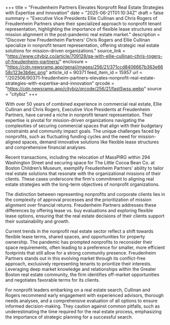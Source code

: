 +++
title = "Freudenheim Partners Elevates Nonprofit Real Estate Strategies with Expertise and Innovation"
date = "2025-06-21T01:10:34Z"
draft = false
summary = "Executive Vice Presidents Ellie Cullinan and Chris Rogers of Freudenheim Partners share their specialized approach to nonprofit tenant representation, highlighting the importance of flexible lease structures and mission alignment in the post-pandemic real estate market."
description = "Discover how Freudenheim Partners' Chris Rogers and Ellie Cullinan specialize in nonprofit tenant representation, offering strategic real estate solutions for mission-driven organizations."
source_link = "https://www.citybiz.co/article/709128/qa-with-ellie-cullinan-chris-rogers-of-freudenheim-partners/"
enclosure = "https://cdn.newsramp.app/genai/images/256/21/371ccd8406667b363e6658c123e3b6ec.png"
article_id = 90371
feed_item_id = 15957
url = "/202506/90371-freudenheim-partners-elevates-nonprofit-real-estate-strategies-with-expertise-and-innovation"
qrcode = "https://cdn.newsramp.app/citybiz/qrcode/256/21/fastSwss.webp"
source = "citybiz"
+++

<p>With over 50 years of combined experience in commercial real estate, Ellie Cullinan and Chris Rogers, Executive Vice Presidents at Freudenheim Partners, have carved a niche in nonprofit tenant representation. Their expertise is pivotal for mission-driven organizations navigating the complexities of securing commercial spaces that align with their budgetary constraints and community impact goals. The unique challenges faced by nonprofits, such as fluctuating funding cycles and the need for mission-aligned spaces, demand innovative solutions like flexible lease structures and comprehensive financial analyses.</p><p>Recent transactions, including the relocation of MassPIRG within 294 Washington Street and securing space for The Little Cocoa Bean Co. at Boston Children’s Museum, exemplify Freudenheim Partners' ability to tailor real estate solutions that resonate with the organizational missions of their clients. These cases underscore the firm's commitment to aligning real estate strategies with the long-term objectives of nonprofit organizations.</p><p>The distinction between representing nonprofits and corporate clients lies in the complexity of approval processes and the prioritization of mission alignment over financial returns. Freudenheim Partners addresses these differences by offering lease vs. buy evaluations and exploring flexible lease options, ensuring that the real estate decisions of their clients support their sustainability and growth.</p><p>Current trends in the nonprofit real estate sector reflect a shift towards flexible lease terms, shared spaces, and opportunities for property ownership. The pandemic has prompted nonprofits to reconsider their space requirements, often leading to a preference for smaller, more efficient footprints that still allow for a strong community presence. Freudenheim Partners stands out in this evolving market through its conflict-free approach, exclusively representing tenants to prioritize their interests. Leveraging deep market knowledge and relationships within the Greater Boston real estate community, the firm identifies off-market opportunities and negotiates favorable terms for its clients.</p><p>For nonprofit leaders embarking on a real estate search, Cullinan and Rogers recommend early engagement with experienced advisors, thorough needs analyses, and a comprehensive evaluation of all options to ensure informed decision-making. They caution against common pitfalls, such as underestimating the time required for the real estate process, emphasizing the importance of strategic planning for a successful search.</p>